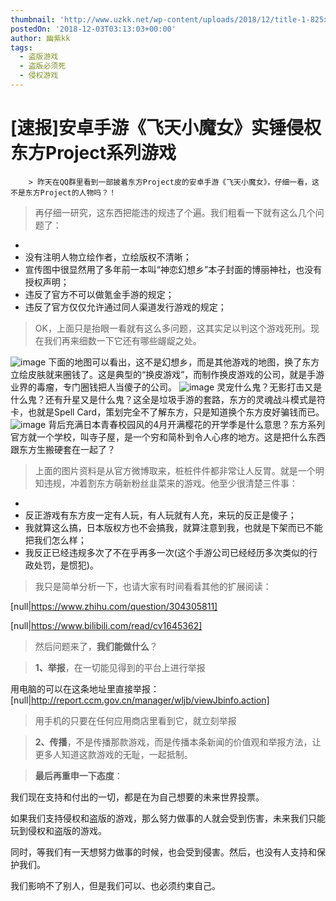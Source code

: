 ```yaml
---
thumbnail: 'http://www.uzkk.net/wp-content/uploads/2018/12/title-1-825x510.jpg'
postedOn: '2018-12-03T03:13:03+00:00'
author: 幽紫kk
tags:
  - 盗版游戏
  - 盗版必须死
  - 侵权游戏
---
```


# [速报]安卓手游《飞天小魔女》实锤侵权东方Project系列游戏

		> 昨天在QQ群里看到一部披着东方Project皮的安卓手游《飞天小魔女》，仔细一看，这不是东方Project的人物吗？！

> 再仔细一研究，这东西把能违的规违了个遍。我们粗看一下就有这么几个问题了：

- 
- 没有注明人物立绘作者，立绘版权不清晰；
- 宣传图中很显然用了多年前一本叫“神恋幻想乡”本子封面的博丽神社，也没有授权声明；
- 违反了官方不可以做氪金手游的规定；
- 违反了官方仅仅允许通过同人渠道发行游戏的规定；

> OK，上面只是抬眼一看就有这么多问题，这其实足以判这个游戏死刑。现在我们再来细数一下它还有哪些龌龊之处。

> 

![image](http://www.uzkk.net/wp-content/uploads/2018/12/01.jpg)
下面的地图可以看出，这不是幻想乡，而是其他游戏的地图，换了东方立绘皮肤就来圈钱了。这是典型的“换皮游戏”，而制作换皮游戏的公司，就是手游业界的毒瘤，专门圈钱把人当傻子的公司。
![image](http://www.uzkk.net/wp-content/uploads/2018/12/02.jpg)
灵宠什么鬼？无影打击又是什么鬼？还有升星又是什么鬼？这全是垃圾手游的套路，东方的灵魂战斗模式是符卡，也就是Spell Card，策划完全不了解东方，只是知道换个东方皮好骗钱而已。
![image](http://www.uzkk.net/wp-content/uploads/2018/12/03.jpg)
背后充满日本青春校园风的4月开满樱花的开学季是什么意思？东方系列官方就一个学校，叫寺子屋，是一个穷和简朴到令人心疼的地方。这是把什么东西跟东方生搬硬套在一起了？
> 上面的图片资料是从官方微博取来，桩桩件件都非常让人反胃。就是一个明知违规，冲着割东方萌新粉丝韭菜来的游戏。他至少很清楚三件事：

- 
- 反正游戏有东方皮一定有人玩，有人玩就有人充，来玩的反正是傻子；
- 我就算这么搞，日本版权方也不会搞我，就算注意到我，也就是下架而已不能把我们怎么样；
- 我反正已经违规多次了不在乎再多一次(这个手游公司已经经历多次类似的行政处罚，是惯犯)。

> 我只是简单分析一下，也请大家有时间看看其他的扩展阅读：

[null|https://www.zhihu.com/question/304305811]

[null|https://www.bilibili.com/read/cv1645362]

> 然后问题来了，**我们能做什么**？

> **1、举报**，在一切能见得到的平台上进行举报

用电脑的可以在这条地址里直接举报：[null|http://report.ccm.gov.cn/manager/wljb/viewJbinfo.action]

> 用手机的只要在任何应用商店里看到它，就立刻举报

> **2、传播**，不是传播那款游戏，而是传播本条新闻的价值观和举报方法，让更多人知道这款游戏的无耻，一起抵制。

> **最后再重申一下态度**：

我们现在支持和付出的一切，都是在为自己想要的未来世界投票。

如果我们支持侵权和盗版的游戏，那么努力做事的人就会受到伤害，未来我们只能玩到侵权和盗版的游戏。

同时，等我们有一天想努力做事的时候，也会受到侵害。然后，也没有人支持和保护我们。

我们影响不了别人，但是我们可以、也必须约束自己。

	
